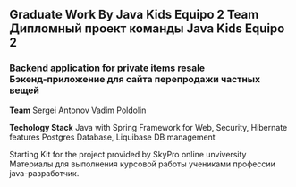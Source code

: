 <h2>Graduate Work By Java Kids Equipo 2 Team <br>
  Дипломный проект команды Java Kids Equipo 2</h2>

<h3>Backend application for private items resale <br>Бэкенд-приложение для сайта перепродажи частных вещей</h3>

<b>Team</b>
Sergei Antonov
Vadim Poldolin

<b>Techology Stack</b>
Java with Spring Framework for Web, Security, Hibernate features
Postgres Database, Liquibase DB management


Starting Kit for the project provided by SkyPro online unviversity <br>Материалы для выполнения курсовой работы учениками профессии java-разработчик. 
